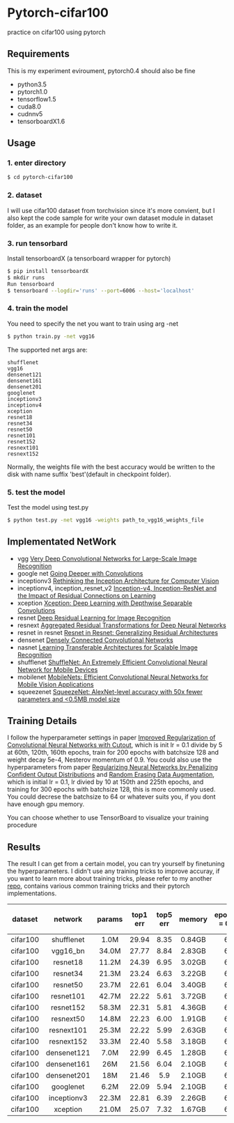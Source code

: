 # Pytorch-cifar100

practice on cifar100 using pytorch

## Requirements

This is my experiment eviroument, pytorch0.4 should also be fine
- python3.5
- pytorch1.0
- tensorflow1.5
- cuda8.0
- cudnnv5
- tensorboardX1.6


## Usage

### 1. enter directory
```bash
$ cd pytorch-cifar100
```

### 2. dataset 
I will use cifar100 dataset from torchvision since it's more convient, but I also
kept the code sample for write your own dataset module in dataset folder, as an
example for people don't know how to write it.

### 3. run tensorbard
Install tensorboardX (a tensorboard wrapper for pytorch)
```bash
$ pip install tensorboardX
$ mkdir runs
Run tensorboard
$ tensorboard --logdir='runs' --port=6006 --host='localhost'
```

### 4. train the model
You need to specify the net you want to train using arg -net

```bash
$ python train.py -net vgg16
```
The supported net args are:
```
shufflenet
vgg16
densenet121
densenet161
densenet201
googlenet
inceptionv3
inceptionv4
xception
resnet18
resnet34
resnet50
resnet101
resnet152
resnext101
resnext152
```
Normally, the weights file with the best accuracy would be written to the disk with name suffix 'best'(default in checkpoint folder).

### 5. test the model
Test the model using test.py
```bash
$ python test.py -net vgg16 -weights path_to_vgg16_weights_file
```

## Implementated NetWork

- vgg [Very Deep Convolutional Networks for Large-Scale Image Recognition](https://arxiv.org/abs/1409.1556v6)
- google net [Going Deeper with Convolutions](https://arxiv.org/abs/1409.4842v1)
- inceptionv3 [Rethinking the Inception Architecture for Computer Vision](https://arxiv.org/abs/1512.00567v3)
- inceptionv4, inception_resnet_v2 [Inception-v4, Inception-ResNet and the Impact of Residual Connections on Learning](https://arxiv.org/abs/1602.07261)
- xception [Xception: Deep Learning with Depthwise Separable Convolutions](https://arxiv.org/abs/1610.02357)
- resnet [Deep Residual Learning for Image Recognition](https://arxiv.org/abs/1512.03385v1)
- resnext [Aggregated Residual Transformations for Deep Neural Networks](https://arxiv.org/abs/1611.05431v2)
- resnet in resnet [Resnet in Resnet: Generalizing Residual Architectures](https://arxiv.org/abs/1603.08029v1)
- densenet [Densely Connected Convolutional Networks](https://arxiv.org/abs/1608.06993v5)
- nasnet [Learning Transferable Architectures for Scalable Image Recognition](https://arxiv.org/abs/1707.07012v4)
- shufflenet [ShuffleNet: An Extremely Efficient Convolutional Neural Network for Mobile Devices](https://arxiv.org/abs/1707.01083v2)
- mobilenet [MobileNets: Efficient Convolutional Neural Networks for Mobile Vision Applications](https://arxiv.org/abs/1704.04861)
- squeezenet [SqueezeNet: AlexNet-level accuracy with 50x fewer parameters and <0.5MB model size](https://arxiv.org/abs/1602.07360v4)

## Training Details
I follow the hyperparameter settings in paper [Improved Regularization of Convolutional Neural Networks with Cutout](https://arxiv.org/abs/1701.06548v1), which is init lr = 0.1 divide by 5 at 60th, 120th, 160th epochs, train for 200
epochs with batchsize 128 and weight decay 5e-4, Nesterov momentum of 0.9. You could also use the hyperparameters from paper [Regularizing Neural Networks by Penalizing Confident Output Distributions](https://arxiv.org/abs/1701.06548) and [Random Erasing Data Augmentation](https://arxiv.org/abs/1701.06548), which is initial lr = 0.1, lr divied by 10 at 150th and 225th epochs, and training for 300 epochs with batchsize 128, this is more commonly used. You could decrese the batchsize to 64 or whatever suits you, if you dont have enough gpu memory.

You can choose whether to use TensorBoard to visualize your training procedure

## Results
The result I can get from a certain model, you can try yourself by finetuning the hyperparameters.
I didn't use any training tricks to improve accuray, if you want to learn more about training tricks,
please refer to my another [repo](https://github.com/weiaicunzai/Bag_of_Tricks_for_Image_Classification_with_Convolutional_Neural_Networks), contains
various common training tricks and their pytorch implementations.

|dataset|network|params|top1 err|top5 err|memory|epoch(lr = 0.1)|epoch(lr = 0.02)|epoch(lr = 0.004)|epoch(lr = 0.0008)|total epoch|
|:---:|:---:|:---:|:---:|:---:|:---:|:---:|:---:|:---:|:---:|:---:
|cifar100|shufflenet|1.0M|29.94|8.35|0.84GB|60|60|40|40|200|
|cifar100|vgg16_bn|34.0M|27.77|8.84|2.83GB|60|60|40|40|200|
|cifar100|resnet18|11.2M|24.39|6.95|3.02GB|60|60|40|40|200|
|cifar100|resnet34|21.3M|23.24|6.63|3.22GB|60|60|40|40|200|
|cifar100|resnet50|23.7M|22.61|6.04|3.40GB|60|60|40|40|200|
|cifar100|resnet101|42.7M|22.22|5.61|3.72GB|60|60|40|40|200|
|cifar100|resnet152|58.3M|22.31|5.81|4.36GB|60|60|40|40|200|
|cifar100|resnext50|14.8M|22.23|6.00|1.91GB|60|60|40|40|200|
|cifar100|resnext101|25.3M|22.22|5.99|2.63GB|60|60|40|40|200|
|cifar100|resnext152|33.3M|22.40|5.58|3.18GB|60|60|40|40|200|
|cifar100|densenet121|7.0M|22.99|6.45|1.28GB|60|60|40|40|200|
|cifar100|densenet161|26M|21.56|6.04|2.10GB|60|60|60|40|200|
|cifar100|densenet201|18M|21.46|5.9|2.10GB|60|60|40|40|200|
|cifar100|googlenet|6.2M|22.09|5.94|2.10GB|60|60|40|40|200|
|cifar100|inceptionv3|22.3M|22.81|6.39|2.26GB|60|60|40|40|200|
|cifar100|xception|21.0M|25.07|7.32|1.67GB|60|60|40|40|200|



